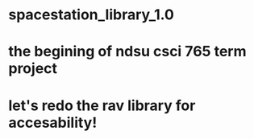 # spacestation_library_1.0
# the begining of ndsu csci 765 term project
# let's redo the rav library for accesability!
